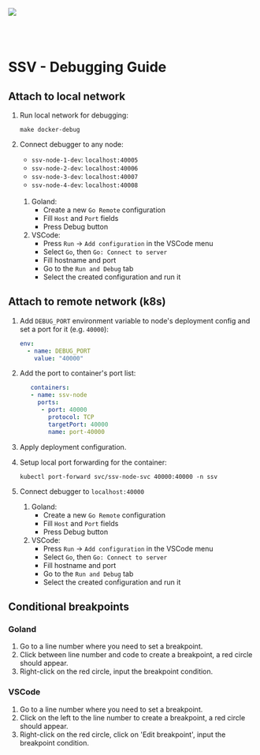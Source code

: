 [<img src="./resources/bloxstaking_header_image.png" >](https://www.bloxstaking.com/)

<br>
<br>

# SSV - Debugging Guide


## Attach to local network

1. Run local network for debugging:

   ```shell
   make docker-debug
   ```

2. Connect debugger to any node:
   - `ssv-node-1-dev`: `localhost:40005` 
   - `ssv-node-2-dev`: `localhost:40006` 
   - `ssv-node-3-dev`: `localhost:40007` 
   - `ssv-node-4-dev`: `localhost:40008`
     <br>
     <br>
   1. Goland: 
      - Create a new `Go Remote` configuration
      - Fill `Host` and `Port` fields
      - Press Debug button
   2. VSCode:
      - Press `Run` -> `Add configuration` in the VSCode menu
      - Select `Go`, then `Go: Connect to server`
      - Fill hostname and port
      - Go to the `Run and Debug` tab
      - Select the created configuration and run it


## Attach to remote network (k8s)

1. Add `DEBUG_PORT` environment variable to node's deployment config and set a port for it (e.g. `40000`):
   ```yaml
   env:
     - name: DEBUG_PORT
       value: "40000"
   ```

2. Add the port to container's port list:
   ```yaml
      containers:
      - name: ssv-node
        ports:
         - port: 40000
           protocol: TCP
           targetPort: 40000
           name: port-40000
   ```
   
3. Apply deployment configuration.

4. Setup local port forwarding for the container:

   ```shell
   kubectl port-forward svc/ssv-node-svc 40000:40000 -n ssv
   ```
   
5. Connect debugger to `localhost:40000` 
   1. Goland:
      - Create a new `Go Remote` configuration
      - Fill `Host` and `Port` fields
      - Press Debug button
   2. VSCode:
      - Press `Run` -> `Add configuration` in the VSCode menu
      - Select `Go`, then `Go: Connect to server`
      - Fill hostname and port
      - Go to the `Run and Debug` tab
      - Select the created configuration and run it


## Conditional breakpoints

### Goland

1. Go to a line number where you need to set a breakpoint.
2. Click between line number and code to create a breakpoint, a red circle should appear.
3. Right-click on the red circle, input the breakpoint condition.

### VSCode

1. Go to a line number where you need to set a breakpoint.
2. Click on the left to the line number to create a breakpoint, a red circle should appear.
3. Right-click on the red circle, click on 'Edit breakpoint', input the breakpoint condition.
